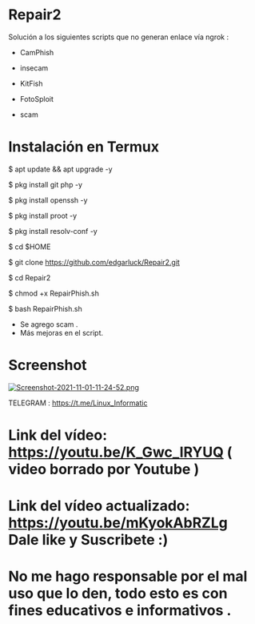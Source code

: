 # Repair2
Solución a los siguientes scripts que no generan enlace vía ngrok :
 * CamPhish

 * insecam

 * KitFish

 * FotoSploit

 * scam 

# Instalación en Termux

$ apt update && apt upgrade -y

$ pkg install git php -y

$ pkg install openssh -y

$ pkg install proot -y

$ pkg install resolv-conf -y

$ cd $HOME

$ git clone https://github.com/edgarluck/Repair2.git

$ cd Repair2

$ chmod +x RepairPhish.sh

$ bash RepairPhish.sh

* Se agrego scam .
* Más mejoras en el script.
# Screenshot 
[![Screenshot-2021-11-01-11-24-52.png](https://i.postimg.cc/zDs304Xj/Screenshot-2021-11-01-11-24-52.png)](https://postimg.cc/LhVHsCPY)

TELEGRAM : https://t.me/Linux_Informatic

# Link del vídeo: https://youtu.be/K_Gwc_lRYUQ ( video borrado por Youtube )

# Link del vídeo actualizado: https://youtu.be/mKyokAbRZLg Dale like y Suscribete :)

# No me hago responsable por el mal uso que lo den, todo esto es con fines educativos e informativos .
